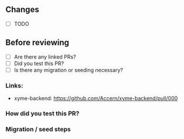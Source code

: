 ## Changes

-   [ ] TODO

## Before reviewing

-   [ ] Are there any linked PRs?
-   [ ] Did you test this PR?
-   [ ] Is there any migration or seeding necessary?

### Links:

-   xyme-backend: https://github.com/Accern/xyme-backend/pull/000

### How did you test this PR?

### Migration / seed steps
